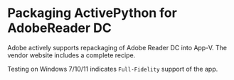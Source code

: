 # Packaging ActivePython for AdobeReader DC

Adobe actively supports repackaging of Adobe Reader DC into App-V.  The vendor website includes a complete recipe. 

Testing on Windows 7/10/11 indicates `Full-Fidelity` support of the app.